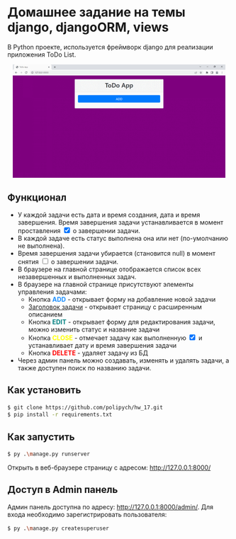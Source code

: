 # Домашнее задание на темы django, djangoORM, views

В Python проекте, используется фреймворк django для реализации приложения ToDo List.

<p align="center">
    <img src="preview/todoapp.gif" alt="animated" />
</p>

## Функционал
* У каждой задачи есть дата и время создания, дата и время завершения. Время завершения задачи устанавливается в момент проставления <input type="checkbox" checked> о завершении задачи.
* В каждой задаче есть статус выполнена она или нет (по-умолчанию не выполнена).
* Время завершения задачи убирается (становится null) в момент снятия <input type="checkbox" unchecked> о завершении задачи.
* В браузере на главной странице отображается список всех незавершенных и выполненных задач.
* В браузере на главной странице присутствуют элементы управления задачами:
    * Кнопка <span style="color:DodgerBlue">**ADD**</span> - открывает форму на добавление новой задачи
    * [Заголовок задачи](http://127.0.0.1:8000/task/[id]) - открывает страницу с расширенным описанием
    * Кнопка <span style="color:teal">**EDIT**</span> - открывает форму для редактирования задачи, можно изменить статус и название задачи
    * Кнопка <span style="color:yellow">**CLOSE**</span> - отмечает задачу как выполненную <input type="checkbox" checked> и устанавливает дату и время завершения задачи
    * Кнопка <span style="color:red">**DELETE**</span> - удаляет задачу из БД
* Через админ панель можно создавать, изменять и удалять задачи, а также доступен  поиск по названию задачи.

## Как установить
```sh
$ git clone https://github.com/polipych/hw_17.git
$ pip install -r requirements.txt
```

## Как запустить
```sh
$ py .\manage.py runserver
```
Открыть в веб-браузере страницу с адресом: http://127.0.0.1:8000/

## Доступ в Admin панель
Админ панель доступна по адресу: http://127.0.0.1:8000/admin/. Для входа необходимо зарегистрировать пользователя:
```sh
$ py .\manage.py createsuperuser
```
